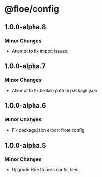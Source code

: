 # @floe/config

## 1.0.0-alpha.8

### Minor Changes

- Attempt to fix import issues.

## 1.0.0-alpha.7

### Minor Changes

- Attempt to fix broken path to package.json

## 1.0.0-alpha.6

### Minor Changes

- Fix package.json export from config.

## 1.0.0-alpha.5

### Minor Changes

- Upgrade Floe to uses config files.
